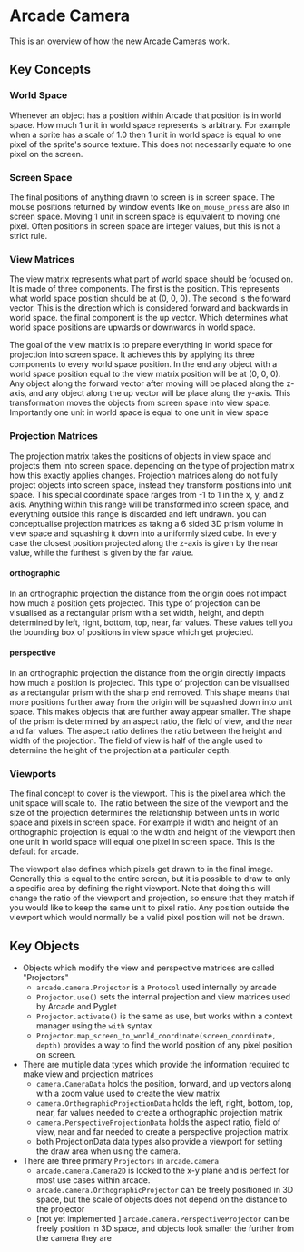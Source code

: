# Arcade Camera

This is an overview of how the new Arcade Cameras work.

## Key Concepts

### World Space
Whenever an object has a position within Arcade that position is in world space. How much 1 unit in world
space represents is arbitrary. For example when a sprite has a scale of 1.0 then 1 unit in world space is
equal to one pixel of the sprite's source texture. This does not necessarily equate to one pixel on the screen.

### Screen Space
The final positions of anything drawn to screen is in screen space. The mouse positions returned by window
events like `on_mouse_press` are also in screen space. Moving 1 unit in screen space is equivalent to moving
one pixel. Often positions in screen space are integer values, but this is not a strict rule.

### View Matrices
The view matrix represents what part of world space should be focused on. It is made of three components.
The first is the position. This represents what world space position should be at (0, 0, 0). The second is
the forward vector. This is the direction which is considered forward and backwards in world space. the 
final component is the up vector. Which determines what world space positions are upwards or downwards in
world space.

The goal of the view matrix is to prepare everything in world space for projection into screen space. It
achieves this by applying its three components to every world space position. In the end any object with
a world space position equal to the view matrix position will be at (0, 0, 0). Any object along the forward
vector after moving will be placed along the z-axis, and any object along the up vector will be place along
the y-axis. This transformation moves the objects from screen space into view space. Importantly one unit in
world space is equal to one unit in view space

### Projection Matrices
The projection matrix takes the positions of objects in view space and projects them into screen space. 
depending on the type of projection matrix how this exactly applies changes. Projection matrices along
do not fully project objects into screen space, instead they transform positions into unit space. This 
special coordinate space ranges from -1 to 1 in the x, y, and z axis. Anything within this range will
be transformed into screen space, and everything outside this range is discarded and left undrawn.
you can conceptualise projection matrices as taking a 6 sided 3D prism volume in view space and 
squashing it down into a uniformly sized cube. In every case the closest position projected along the
z-axis is given by the near value, while the furthest is given by the far value.

#### orthographic
In an orthographic projection the distance from the origin does not impact how much a position gets projected.
This type of projection can be visualised as a rectangular prism with a set width, height, and depth 
determined by left, right, bottom, top, near, far values. These values tell you the bounding box of positions
in view space which get projected.

#### perspective
In an orthographic projection the distance from the origin directly impacts how much a position is projected.
This type of projection can be visualised as a rectangular prism with the sharp end removed. This shape means
that more positions further away from the origin will be squashed down into unit space. This makes objects 
that are further away appear smaller. The shape of the prism is determined by an aspect ratio, the field of view,
and the near and far values. The aspect ratio defines the ratio between the height and width of the projection. 
The field of view is half of the angle used to determine the height of the projection at a particular depth.

### Viewports
The final concept to cover is the viewport. This is the pixel area which the unit space will scale to. The ratio
between the size of the viewport and the size of the projection determines the relationship between units in 
world space and pixels in screen space. For example if width and height of an orthographic projection is equal
to the width and height of the viewport then one unit in world space will equal one pixel in screen space. This
is the default for arcade.

The viewport also defines which pixels get drawn to in the final image. Generally this is equal to the entire 
screen, but it is possible to draw to only a specific area by defining the right viewport. Note that doing this
will change the ratio of the viewport and projection, so ensure that they match if you would like to keep the same
unit to pixel ratio. Any position outside the viewport which would normally be a valid pixel position will 
not be drawn.

## Key Objects

- Objects which modify the view and perspective matrices are called "Projectors"
  - `arcade.camera.Projector` is a `Protocol` used internally by arcade
  - `Projector.use()` sets the internal projection and view matrices used by Arcade and Pyglet
  - `Projector.activate()` is the same as use, but works within a context manager using the `with` syntax
  - `Projector.map_screen_to_world_coordinate(screen_coordinate, depth)` 
provides a way to find the world position of any pixel position on screen.
- There are multiple data types which provide the information required to make view and projection matrices
  - `camera.CameraData` holds the position, forward, and up vectors along with a zoom value used to create the 
view matrix
  - `camera.OrthographicProjectionData` holds the left, right, bottom, top, near, far values needed to create a
orthographic projection matrix
  - `camera.PerspectiveProjectionData` holds the aspect ratio, field of view, near and far needed to create a
perspective projection matrix.
  - both ProjectionData data types also provide a viewport for setting the draw area when using the camera.
- There are three primary `Projectors` in `arcade.camera`
  - `arcade.camera.Camera2D` is locked to the x-y plane and is perfect for most use cases within arcade.
  - `arcade.camera.OrthographicProjector` can be freely positioned in 3D space, but the scale of objects does not
depend on the distance to the projector
  - [not yet implemented ] `arcade.camera.PerspectiveProjector` can be freely position in 3D space,
and objects look smaller the further from the camera they are
